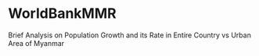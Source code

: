 # WorldBankMMR
Brief Analysis on Population Growth and its Rate in Entire Country vs Urban Area of Myanmar
